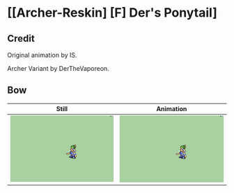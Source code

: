 # [\[Archer-Reskin\] \[F\] Der's Ponytail]

## Credit

Original animation by IS.

Archer Variant by DerTheVaporeon.

## Bow

| Still | Animation |
| :---: | :-------: |
| ![Bow still](./Bow_000.png) | ![Bow animation](./Bow.gif) |
